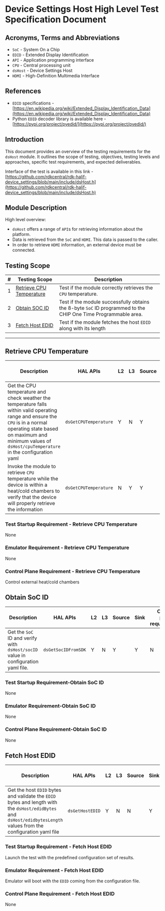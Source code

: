 # Device Settings Host High Level Test Specification Document

## Acronyms, Terms and Abbreviations

- `SoC`    - System On a Chip
- `EDID`   - Extended Display Identification
- `API`    - Application programming interface
- `CPU`    - Central processing unit
- `dsHost` - Device Settings Host
- `HDMI`   - High-Definition Multimedia Interface

## References

- `EDID` specifications - [https://en.wikipedia.org/wiki/Extended_Display_Identification_Data](https://en.wikipedia.org/wiki/Extended_Display_Identification_Data)
- Python `EDID` decoder library is available here - [https://pypi.org/project/pyedid/](https://pypi.org/project/pyedid/)

## Introduction

This document provides an overview of the testing requirements for the `dsHost` module.
It outlines the scope of testing, objectives, testing levels and approaches, specific test requirements, and expected deliverables.

Interface of the test is available in this link - [https://github.com/rdkcentral/rdk-halif-device_settings/blob/main/include/dsHost.h](https://github.com/rdkcentral/rdk-halif-device_settings/blob/main/include/dsHost.h)

## Module Description

High level overview:

- `dsHost` offers a range of `API`s for retrieving information about the platform.
- Data is retrieved from the `SoC` and `HDMI`. This data is passed to the caller.
- In order to retrieve `HDMI` information, an external device must be connected.

## Testing Scope

|#|Testing Scope|Description|
|-|------------------|----------------|
|1|[Retrieve CPU Temperature](#retrieve-cpu-temperature)|Test if the module correctly retrieves the `CPU` temperature.|
|2|[Obtain SOC ID](#obtain-soc-id)|Test if the module successfully obtains the 8-byte `SoC` ID programmed to the CHIP One Time Programmable area.|
|3|[Fetch Host EDID](#fetch-host-edid)|Test if the module fetches the host `EDID` along with its length|
-----------

## Retrieve CPU Temperature

|Description|HAL APIs|L2|L3|Source|Sink|Control plane requirements|
|-----------|--------|--|--|------|----|--------------------------|
|Get the CPU temperature and check weather the temperature falls within valid operating range and ensure the `CPU` is in a normal operating state based on maximum and minimum values of `dsHost/cpuTemperature` in the configuration yaml|`dsGetCPUTemperature`|Y|N|Y|Y|N|
|Invoke the module to retrieve `CPU` temperature while the device is within a heat/cold chambers to verify that the device will properly retrieve the information|`dsGetCPUTemperature`|N|Y|Y|Y|Y|

### Test Startup Requirement - Retrieve CPU Temperature

None

### Emulator Requirement - Retrieve CPU Temperature

None

### Control Plane Requirement - Retrieve CPU Temperature

Control external heat/cold chambers

## Obtain SoC ID

|Description|HAL APIs|L2|L3|Source|Sink|Control plane requirements|
|-----------|--------|--|--|------|----|--------------------------|
|Get the `SoC` ID and verify with `dsHost/socID` value in configuration yaml file.|`dsGetSocIDFromSDK`|Y|N|Y|Y|N|

### Test Startup Requirement-Obtain SoC ID

None

### Emulator Requirement-Obtain SoC ID

None

### Control Plane Requirement-Obtain SoC ID

None

## Fetch Host EDID

|Description|HAL APIs|L2|L3|Source|Sink|Control plane requirements|
|-----------|--------|--|--|------|----|--------------------------|
|Get the host `EDID` bytes and validate the `EDID` bytes and length with the `dsHost/edidBytes` and `dsHost/edidbytesLength` values from the configuration yaml file|`dsGetHostEDID`|Y|N|N|Y|N|

### Test Startup Requirement - Fetch Host EDID

Launch the test with the predefined configuration set of results.

### Emulator Requirement - Fetch Host EDID

Emulator will boot with the `EDID` coming from the configuration file.

### Control Plane Requirement - Fetch Host EDID

None
